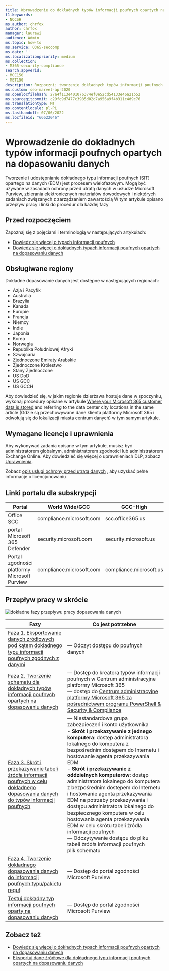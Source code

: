 ```yaml
---
title: Wprowadzenie do dokładnych typów informacji poufnych opartych na dopasowaniu danych
f1.keywords:
- NOCSH
ms.author: chrfox
author: chrfox
manager: laurawi
audience: Admin
ms.topic: how-to
ms.service: O365-seccomp
ms.date: ''
ms.localizationpriority: medium
ms.collection:
- M365-security-compliance
search.appverid:
- MOE150
- MET150
description: Rozpocznij tworzenie dokładnych typów informacji poufnych zgodnych z danymi.
ms.custom: seo-marvel-apr2020
ms.openlocfilehash: 27a4f113e401076374ef0e52cd54133e46a21b52
ms.sourcegitcommit: c29fc9d7477c3985d02d7a956a9f4b311c4d9c76
ms.translationtype: MT
ms.contentlocale: pl-PL
ms.lasthandoff: 07/06/2022
ms.locfileid: "66622046"
---
```

# <a name="get-started-with-exact-data-match-based-sensitive-information-types"></a>Wprowadzenie do dokładnych typów informacji poufnych opartych na dopasowaniu danych

Tworzenie i udostępnianie dokładnego typu informacji poufnych (SIT) opartego na danych (EDM) jest procesem wielofazowym. Mogą być używane w zasadach ochrony przed utratą danych w usłudze Microsoft Purview, zbierania elektronicznych materiałów dowodowych i niektórych zadaniach związanych z zarządzaniem zawartością W tym artykule opisano przepływ pracy i linki do procedur dla każdej fazy

## <a name="before-you-begin"></a>Przed rozpoczęciem

Zapoznaj się z pojęciami i terminologią w następujących artykułach:

- [Dowiedz się więcej o typach informacji poufnych](sensitive-information-type-learn-about.md#learn-about-sensitive-information-types)
- [Dowiedz się więcej o dokładnych typach informacji poufnych opartych na dopasowaniu danych](sit-learn-about-exact-data-match-based-sits.md#learn-about-exact-data-match-based-sensitive-information-types)

## <a name="supported-regions"></a>Obsługiwane regiony

Dokładne dopasowanie danych jest dostępne w następujących regionach:

- Azja i Pacyfik
- Australia
- Brazylia
- Kanada
- Europie
- Francja
- Niemcy
- Indie
- Japonia
- Korea
- Norwegia
- Republika Południowej Afryki
- Szwajcaria
- Zjednoczone Emiraty Arabskie
- Zjednoczone Królestwo
- Stany Zjednoczone
- US DoD
- US GCC
- US GCCH

Aby dowiedzieć się, w jakim regionie dzierżawa hostuje dane w spoczynku, wykonaj procedury opisane w artykule [Where your Microsoft 365 customer data is stored](../enterprise/o365-data-locations.md) and referring to the data center city locations in the same article (Gdzie są przechowywane dane klienta platformy Microsoft 365 i odwołują się do lokalizacji miasta centrum danych) w tym samym artykule.

## <a name="required-licenses-and-permissions"></a>Wymagane licencje i uprawnienia

Aby wykonywać zadania opisane w tym artykule, musisz być administratorem globalnym, administratorem zgodności lub administratorem Exchange Online. Aby dowiedzieć się więcej o uprawnieniach DLP, zobacz [Uprawnienia](data-loss-prevention-policies.md#permissions).

Zobacz [opis usługi ochrony przed utratą danych](/office365/servicedescriptions/microsoft-365-service-descriptions/microsoft-365-tenantlevel-services-licensing-guidance/microsoft-365-security-compliance-licensing-guidance#data-loss-prevention-for-exchange-online-sharepoint-online-and-onedrive-for-business) , aby uzyskać pełne informacje o licencjonowaniu

## <a name="portal-links-for-your-subscription"></a>Linki portalu dla subskrypcji

|Portal|World Wide/GCC|GCC-High|DOD|
|---|---|---|---|
|Office SCC|compliance.microsoft.com|scc.office365.us|scc.protection.apps.mil|
|portal Microsoft 365 Defender|security.microsoft.com|security.microsoft.us|security.apps.mil|
|Portal zgodności platformy Microsoft Purview|compliance.microsoft.com|compliance.microsoft.us|compliance.apps.mil|

## <a name="the-work-flow-at-a-glance"></a>Przepływ pracy w skrócie

![dokładne fazy przepływu pracy dopasowania danych](..\media\swimlane_edm_process.png)


|Fazy|Co jest potrzebne|
|---|---|
|[Faza 1. Eksportowanie danych źródłowych pod kątem dokładnego typu informacji poufnych zgodnych z danymi](sit-get-started-exact-data-match-export-data.md#export-source-data-for-exact-data-match-based-sensitive-information-type)|— Odczyt dostępu do poufnych danych|
|[Faza 2. Tworzenie schematu dla dokładnych typów informacji poufnych opartych na dopasowaniu danych](sit-get-started-exact-data-match-create-schema.md#create-the-schema-for-exact-data-match-based-sensitive-information-types)|— Dostęp do kreatora typów informacji poufnych w Centrum administracyjne platformy Microsoft 365 </br>— dostęp do [Centrum administracyjne platformy Microsoft 365 za pośrednictwem programu PowerShell & Security & Compliance](/powershell/exchange/connect-to-scc-powershell) |
|[Faza 3. Skrót i przekazywanie tabeli źródła informacji poufnych w celu dokładnego dopasowania danych do typów informacji poufnych](sit-get-started-exact-data-match-hash-upload.md#hash-and-upload-the-sensitive-information-source-table-for-exact-data-match-sensitive-information-types)|— Niestandardowa grupa zabezpieczeń i konto użytkownika </br>- **Skrót i przekazywanie z jednego komputera**: dostęp administratora lokalnego do komputera z bezpośrednim dostępem do Internetu i hostowanie agenta przekazywania EDM </br>- **Skrót i przekazywanie z oddzielnych komputerów**: dostęp administratora lokalnego do komputera z bezpośrednim dostępem do Internetu i hostowanie agenta przekazywania EDM na potrzeby przekazywania i dostępu administratora lokalnego do bezpiecznego komputera w celu hostowania agenta przekazywania EDM w celu skrótu tabeli źródła informacji poufnych </br>— Odczytywanie dostępu do pliku tabeli źródła informacji poufnych </br> plik schematu |
|[Faza 4. Tworzenie dokładnego dopasowania danych do informacji poufnych typu/pakietu reguł](sit-get-started-exact-data-match-create-rule-package.md#create-exact-data-match-sensitive-information-typerule-package) |— Dostęp do portal zgodności Microsoft Purview |
|[Testuj dokładny typ informacji poufnych oparty na dopasowaniu danych](sit-get-started-exact-data-match-test.md#test-an-exact-data-match-sensitive-information-type)| — Dostęp do portal zgodności Microsoft Purview

## <a name="see-also"></a>Zobacz też

- [Dowiedz się więcej o dokładnych typach informacji poufnych opartych na dopasowaniu danych](sit-learn-about-exact-data-match-based-sits.md#learn-about-exact-data-match-based-sensitive-information-types)
- [Eksportuj dane źródłowe dla dokładnego typu informacji poufnych opartych na dopasowaniu danych](sit-get-started-exact-data-match-export-data.md#export-source-data-for-exact-data-match-based-sensitive-information-type)

